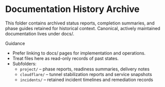 # Documentation History Archive

This folder contains archived status reports, completion summaries, and phase guides retained for historical context. Canonical, actively maintained documentation lives under docs/.

Guidance
- Prefer linking to docs/ pages for implementation and operations.
- Treat files here as read-only records of past states.
- Subfolders:
  - `project/` – phase reports, readiness summaries, delivery notes
  - `cloudflare/` – tunnel stabilization reports and service snapshots
  - `incidents/` – retained incident timelines and remediation records

